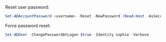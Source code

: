 
Reset user password:
```powershell
Set-ADAccountPassword <username> -Reset -NewPassword (Read-Host -AsSecureString -Prompt 'New Password') -Verbose
```

Force password reset:
```powershell
Set-ADUser -ChangePasswordAtLogon $true -Identity sophie -Verbose
```
